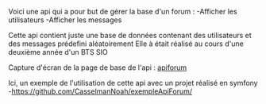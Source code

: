 Voici une api qui a pour but de gérer la base d'un forum :
-Afficher les utilisateurs
-Afficher les messages

Cette api contient juste une base de données contenant des utilisateurs et des messages prédefini aléatoirement
Elle à était réalisé au cours d'une deuxième année d'un BTS SIO

Capture d'écran de la page de base de l'api : [apiforum](https://user-images.githubusercontent.com/77386472/194081645-66fd96e5-7a55-4f9a-aecb-2b376379fc51.png)

Ici, un exemple de l'utilisation de cette api avec un projet réalisé en symfony 
-https://github.com/CasselmanNoah/exempleApiForum/
